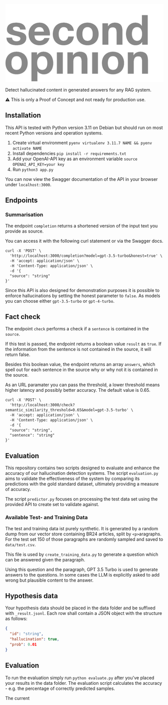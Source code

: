 ![logo](assets/logoSecondOpinion.gif)

Detect hallucinated content in generated answers for any RAG system.

:warning: This is only a Proof of Concept and not ready for production use.

## Installation

This API is tested with Python version 3.11 on Debian but should run on most recent Python versions and operation systems.

1. Create virtual environment `pyenv virtualenv 3.11.7 NAME && pyenv activate NAME`
2. Install dependencies `pip install -r requirements.txt`
3. Add your OpenAI-API key as an environment variable `source OPENAI_API_KEY=your key`
4. Run `python3 app.py`

You can now view the Swagger documentation of the API in your browser under `localhost:3000`.

## Endpoints

### Summarisation
The endpoint `completion` returns a shortened version of the input text you provide as source.

You can access it with the following curl statement or via the Swagger docs.

```shell
curl -X 'POST' \
  'http://localhost:3000/completion?model=gpt-3.5-turbo&honest=true' \
  -H 'accept: application/json' \
  -H 'Content-Type: application/json' \
  -d '{
  "source": "string"
}'
```

Since this API is also designed for demonstration purposes it is possible to enforce hallucinations by setting the 
honest parameter to `false`. As models you can choose either `gpt-3.5-turbo` or `gpt-4-turbo`. 


## Fact check

The endpoint `check` performs a check if a `sentence` is contained in the `source`. 

If this test is passed, the endpoint returns a boolean value `result` as `true`. If the information from the sentence is
not contained in the source, it will return false.

Besides this boolean value, the endpoint returns an array `answers`, which spell out for each sentence in the source
why or why not it is contained in the source.

As an URL paramater you can pass the threshold, a lower threshold means higher latency and possibly better accuracy. 
The default value is 0.65.

```shell
curl -X 'POST' \
  'http://localhost:3000/check?semantic_similarity_threshold=0.65&model=gpt-3.5-turbo' \
  -H 'accept: application/json' \
  -H 'Content-Type: application/json' \
  -d '{
  "source": "string",
  "sentence": "string"
}'
```

## Evaluation
This repository contains two scripts designed to evaluate and enhance the accuracy of our hallucination detection systems. 
The script `evaluation.py` aims to validate the effectiveness of the system by comparing its predictions with the
gold standard dataset, ultimately providing a measure of accuracy.

The script `predictor.py` focuses on processing the test data set using the provided API to create set to validate against. 

### Available Test- and Training Data

The test and training data ist purely synthetic. It is generated by a random dump from our vector store containing 
BR24 articles, split by `<p>`aragraphs. For the test set 150 of those paragraphs are randomly sampled and saved to
`data/test.csv`. 

This file is used by `create_training_data.py` to generate a question which can be answered given the paragraph.

Using this question and the paragraph, GPT 3.5 Turbo is used to generate answers to the questions. In some cases
the LLM is explicitly asked to add wrong but plausible content to the answer.

## Hypothesis data

Your hypothesis data should be placed in the data folder and be suffixed with `_result.jsonl`. Each row shall contain a 
JSON object with the structure as follows:

```json
{
  "id": "string",
  "hallucination": true,
  "prob": 0.01
}
```

## Evaluation
To run the evaluation simply run `python evaluate.py` after you've placed your results in the data folder.
The evaluation script calculates the accuracy - e.g. the percentage of correctly predicted samples.

The current 
